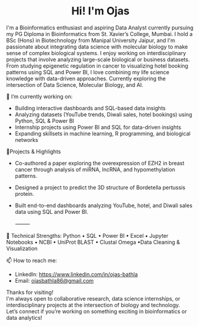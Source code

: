 <h1 align="center">Hi! I'm Ojas </h1>
  
I'm a Bioinformatics enthusiast and aspiring Data Analyst currently pursuing my PG Diploma in Bioinformatics from St. Xavier’s College, Mumbai. 
I hold a BSc (Hons) in Biotechnology from Manipal University Jaipur, and I'm passionate about integrating data science with molecular biology to make sense of complex biological systems.
I enjoy working on interdisciplinary projects that involve analyzing large-scale biological or business datasets.
From studying epigenetic regulation in cancer to visualizing hotel booking patterns using SQL and Power BI, I love combining my life science knowledge with data-driven approaches.
Currently exploring the intersection of Data Science, Molecular Biology, and AI.

🔭 I’m currently working on:
- Building interactive dashboards and SQL-based data insights  
- Analyzing datasets (YouTube trends, Diwali sales, hotel bookings) using Python, SQL & Power BI  
- Internship projects using Power BI and SQL for data-driven insights
- Expanding skillsets in machine learning, R programming, and biological networks  




🌟Projects & Highlights

- Co-authored a paper exploring the overexpression of EZH2 in breast cancer through analysis of miRNA, lncRNA, and hypomethylation patterns.  
- Designed a project to predict the 3D structure of Bordetella pertussis protein.  
- Built end-to-end dashboards analyzing YouTube, hotel, and Diwali sales data using SQL and Power BI.

  ⸻

🔧 Technical Strengths: Python • SQL • Power BI • Excel • Jupyter Notebooks
• NCBI • UniProt BLAST • Clustal Omega •Data Cleaning & Visualization  

📫 How to reach me:
- LinkedIn: https://www.linkedin.com/in/ojas-bathla
- Email: ojasbathla86@gmail.com


Thanks for visiting!  
I'm always open to collaborative research, data science internships, or interdisciplinary projects at the intersection of biology and technology.  
Let’s connect if you’re working on something exciting in bioinformatics or data analytics!
